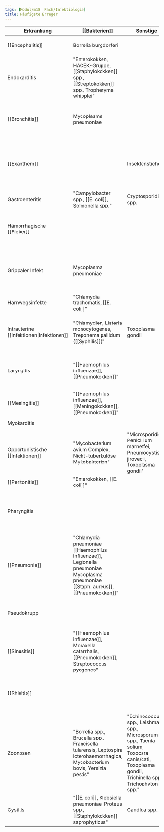 ```yaml
---
tags: [Modul/m18, Fach/Infektiologie]
title: Häufigste Erreger
---
```

Erkrankung|[[Bakterien]]|Sonstige|[[Viren]]
-|-|-|-|
[[Encephalitis]]|Borrelia burgdorferi||"FSME-Virus, Influenzaviren, Jap. B-Enz.-Virus"
Endokarditis|"Enterokokken, HACEK-Gruppe, [[Staphylokokken]] spp., [[Streptokokken]] spp., Tropheryma whipplei"||
[[Bronchitis]]|Mycoplasma pneumoniae||"Adenoviren, Influenzaviren, Parainfluenzaviren, Respiratory-syncytial-(RS)-[[Viren]]"
[[Exanthem]]||Insektenstiche|"Herpes-Virus 6/7, Herpes-simplex-Virus 1/2, Masernvirus, Parvovirus B19, Rötelnvirus, Varizella-Zoster-Virus"
Gastroenteritis|"Campylobacter spp., [[E. coli]], Solmonella spp."|Cryptosporidium spp.|"Adenoviren, Noroviren, Rotaviren"
Hämorrhagische [[Fieber]]|||"Chikungunyavirus, Denguevirus, Ebolavirus, Gelbfiebervirus, [[Hantavirus]], Lassavirus"
Grippaler Infekt|Mycoplasma pneumoniae||"Adenoviren, Coronaviren, Coxsackieviren, ECHO-Viren, Influenza-A-Viren, Parainfluenzaviren, Rhinoviren"
Harnwegsinfekte|"Chlamydia trachomatis, [[E. coli]]"||
Intrauterine [[Infektionen\|Infektionen]]|"Chlamydien, Listeria monocytogenes, Treponema pallidum ([[Syphilis]])"|Toxoplasma gondii|"Coxsackieviren, Cytomegalievirus, Parvovirus B19, Rötelnvirus, Varizella-Zoster-Virus"
Laryngitis|"[[Haemophilus influenzae]], [[Pneumokokken]]"||"Adenoviren, Influenzaviren, Parainfluenzaviren, Respiratory-syncytial-(RS)-Viren"
[[Meningitis]]|"[[Haemophilus influenzae]], [[Meningokokken]], [[Pneumokokken]]"||FSME-Virus
Myokarditis|||"Adenoviren, Coxsackieviren"
Opportunistische [[Infektionen]]|"Mycobacterium avium Complex, Nicht-tuberkulöse Mykobakterien"|"Microsporidien, Penicillium marneffei, Pneumocystis jirovecii, Toxoplasma gondii"|JC-Virus
[[Peritonitis]]|"Enterokokken, [[E. coli]]"|||
Pharyngitis|||"Adenoviren, Coronaviren, Influenzaviren, Parainfluenzaviren, Respiratory-syncytial-(RS)-Viren"
[[Pneumonie]]|"Chlamydia pneumoniae, [[Haemophilus influenzae]], Legionella pneumoniae, Mycoplasma pneumoniae, [[Staph. aureus]], [[Pneumokokken]]"||"Adenoviren, Coronaviren, Influenzaviren, Parainfluenzaviren, Respiratory-syncytial-(RS)-Viren, Rhinoviren"
Pseudokrupp|||"Influenzaviren, Parainfluenzaviren, Respiratory-syncytial-(RS)-Viren"
[[Sinusitis]]|"[[Haemophilus influenzae]], Moraxella catarrhalis, [[Pneumokokken]], Streptococcus pyogenes"|||
[[Rhinitis]]|||"Adenoviren, Influenzaviren, Parainfluenzaviren, Respiratory-syncytial-(RS)-Viren, Rhinoviren"
Zoonosen|"Borrelia spp., Brucella spp., Francisella tularensis, Leptospira icterohaemorrhagica, Mycobacterium bovis, Yersinia pestis"|"Echinococcus spp., Leishmania spp., Microsporum spp., Taenia solium, Toxocara canis/cati, Toxoplasma gondii, Trichinella spp., Trichophyton spp."|"Cytomegalievirus, Ebolavirus, Gelbfiebervirus, Hepatitis-E-Virus, Lassafieber-Virus, [[Tollwut]]-Virus, Vogelgrippe-Virus"
Cystitis|"[[E. coli]], Klebsiella pneumoniae, Proteus spp., [[Staphylokokken]] saprophyticus"|Candida spp.|
